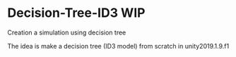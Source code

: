 # Decision-Tree-ID3 WIP
 Creation a simulation using decision tree

The idea is make a decision tree (ID3 model) from scratch in unity2019.1.9.f1 
